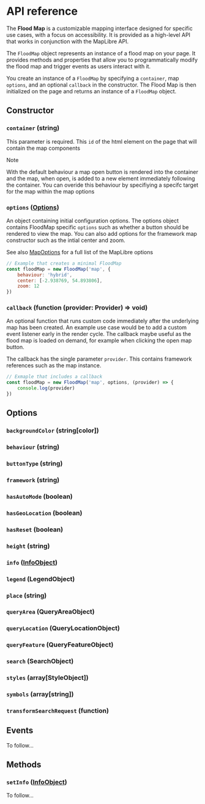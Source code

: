 # API reference

The **Flood Map** is a customizable mapping interface designed for specific use cases, with a focus on accessibility. It is provided as a high-level API that works in conjunction with the MapLibre API.

The `FloodMap` object represents an instance of a flood map on your page. It provides methods and properties that allow you to programmatically modify the flood map and trigger events as users interact with it.

You create an instance of a `FloodMap` by specifying a `container`, map `options`, and an optional `callback` in the constructor. The Flood Map is then initialized on the page and returns an instance of a `FloodMap` object.

## Constructor

### `container` (**string**)

This parameter is required. This `id` of the html element on the page that will contain the map components

> [!NOTE]
> With the default behaviour a map open button is rendered into the container and the map, when open, is added to a new element immediately following the container. You can overide this behaviour by specifiying a specifc target for the map within the map options

### `options` ([**Options**](#options))

An object containing initial configuration options. The options object contains FloodMap specific `options` such as whether a button should be rendered to view the map. You can also add options for the framework map constructor such as the intial center and zoom.

See also [MapOptions](https://maplibre.org/maplibre-gl-js/docs/API/type-aliases/MapOptions/) for a full list of the MapLibre options

```js
// Example that creates a minimal FloodMap
const floodMap = new FloodMap('map', {
    behaviour: 'hybrid',
    center: [-2.938769, 54.893806],
    zoom: 12
})
```

### `callback` (**function (provider: Provider) => void**)

An optional function that runs custom code immediately after the underlying map has been created. An example use case would be to add a custom event listener early in the render cycle. The callback maybe useful as the flood map is loaded on demand, for example when clicking the open map button. 

The callback has the single parameter `provider`. This contains framework references such as the map instance.

```js
// Exmaple that includes a callback
const floodMap = new FloodMap('map', options, (provider) => {
    console.log(provider)
})
```

## Options

### `backgroundColor` (**string[color]**)

### `behaviour` (**string**)

### `buttonType`  (**string**)

### `framework`  (**string**)

### `hasAutoMode`  (**boolean**)

### `hasGeoLocation`  (**boolean**)

### `hasReset`  (**boolean**)

### `height`  (**string**)

### `info`  (**[InfoObject](./api/info-object.md)**)

### `legend` (**LegendObject**)

### `place` (**string**)

### `queryArea` (**QueryAreaObject**)

### `queryLocation` (**QueryLocationObject**)

### `queryFeature` (**QueryFeatureObject**)

### `search` (**SearchObject**)

### `styles` (**array[StyleObject]**)

### `symbols` (**array[string]**)

### `transformSearchRequest` (**function**)

## Events

To follow...

## Methods

### `setInfo` (**[InfoObject](./api/info-object.md)**)

To follow...